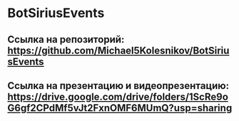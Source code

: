 # BotSiriusEvents
## Ссылка на репозиторий: https://github.com/Michael5Kolesnikov/BotSiriusEvents
## Ссылка на презентацию и видеопрезентацию: https://drive.google.com/drive/folders/1ScRe9oG6gf2CPdMf5vJt2FxnOMF6MUmQ?usp=sharing
